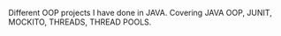 Different OOP projects I have done in JAVA. Covering JAVA OOP, JUNIT, MOCKITO, THREADS, THREAD POOLS.
